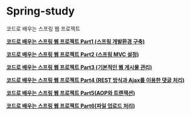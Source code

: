# Spring-study
코드로 배우는 스프링 웹 프로젝트

**[코드로 배우는 스프링 웹 프로젝트 Part1 (스프링 개발환경 구축)](https://velog.io/@hcw0709/series/%EC%BD%94%EB%93%9C%EB%A1%9C-%EB%B0%B0%EC%9A%B0%EB%8A%94-%EC%8A%A4%ED%94%84%EB%A7%81-%EC%9B%B9-%ED%94%84%EB%A1%9C%EC%A0%9D%ED%8A%B8)**

**[코드로 배우는 스프링 웹 프로젝트 Part2 (스프링 MVC 설정)](https://velog.io/@hcw0709/series/%EC%BD%94%EB%93%9C%EB%A1%9C-%EB%B0%B0%EC%9A%B0%EB%8A%94-%EC%8A%A4%ED%94%84%EB%A7%81-%EC%9B%B9-%ED%94%84%EB%A1%9C%EC%A0%9D%ED%8A%B8-Part2)**

**[코드로 배우는 스프링 웹 프로젝트 Part3 (기본적인 웹 게시물 관리)](https://velog.io/@hcw0709/series/Part3)**

**[코드로 배우는 스프링 웹 프로젝트 Part4 (REST 방식과 Ajax를 이용한 댓글 처리)](https://velog.io/@hcw0709/series/%EC%BD%94%EB%93%9C%EB%A1%9C-%EB%B0%B0%EC%9A%B0%EB%8A%94-%EC%8A%A4%ED%94%84%EB%A7%81-%EC%9B%B9-%ED%94%84%EB%A1%9C%EC%A0%9D%ED%8A%B8-Part4-REST-%EB%B0%A9%EC%8B%9D%EA%B3%BC-Ajax%EB%A5%BC-%EC%9D%B4%EC%9A%A9%ED%95%9C-%EB%8C%93%EA%B8%80-%EC%B2%98%EB%A6%AC)**

**[코드로 배우는 스프링 웹 프로젝트 Part5(AOP와 트랜잭션)](https://velog.io/@hcw0709/series/%EC%BD%94%EB%93%9C%EB%A1%9C-%EB%B0%B0%EC%9A%B0%EB%8A%94-%EC%8A%A4%ED%94%84%EB%A7%81-%EC%9B%B9-%ED%94%84%EB%A1%9C%EC%A0%9D%ED%8A%B8-Part5AOP%EC%99%80-%ED%8A%B8%EB%9E%9C%EC%9E%AD%EC%85%98)**

**[코드로 배우는 스프링 웹 프로젝트 Part6(파일 업로드 처리)](https://velog.io/@hcw0709/series/%EC%BD%94%EB%93%9C%EB%A1%9C-%EB%B0%B0%EC%9A%B0%EB%8A%94-%EC%8A%A4%ED%94%84%EB%A7%81-%EC%9B%B9-%ED%94%84%EB%A1%9C%EC%A0%9D%ED%8A%B8-Part6%ED%8C%8C%EC%9D%BC-%EC%97%85%EB%A1%9C%EB%93%9C)**

